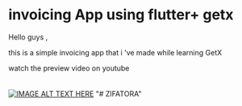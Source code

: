 # invoicing App using flutter+ getx

Hello guys ,

this is a simple invoicing app that i 've made while learning GetX


watch the preview video on youtube <br><br><br>
[![IMAGE ALT TEXT HERE](https://img.youtube.com/vi/XqWJOKpTvP0/0.jpg)](https://www.youtube.com/watch?v=XqWJOKpTvP0)
"# ZIFATORA" 
